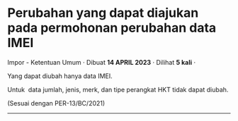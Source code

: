 Perubahan yang dapat diajukan pada permohonan perubahan data IMEI
=================================================================

Impor - Ketentuan Umum · Dibuat **14 APRIL 2023** · Dilihat **5 kali** ·

Yang dapat diubah hanya data IMEI.

Untuk  data jumlah, jenis, merk, dan tipe perangkat HKT tidak dapat diubah.

  

(Sesuai dengan PER-13/BC/2021)

  
  
  

* * *
